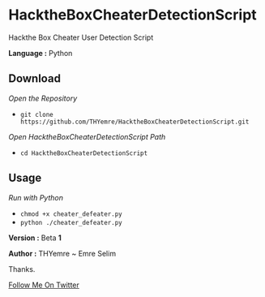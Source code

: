 # HacktheBoxCheaterDetectionScript

<p>Hackthe Box Cheater User Detection Script</p>
<p><strong>Language :</strong> Python</p>
<h2>Download</h2>
<p><em>Open the Repository</em></p>
<ul>
<li><code>git clone https://github.com/THYemre/HacktheBoxCheaterDetectionScript.git</code></li>
</ul>
<p><em>Open HacktheBoxCheaterDetectionScript Path</em></p>
<ul>
<li><code>cd HacktheBoxCheaterDetectionScript</code></li>
</ul>
<h2>Usage</h2>
<p><em>Run with Python</em></p>
<ul>
<li><code>chmod +x cheater_defeater.py</code></li>
<li><code>python ./cheater_defeater.py</code></li>
</ul>
<p><strong>Version :</strong>  Beta <strong>1</strong></p>
<p><strong>Author  :</strong> THYemre ~ Emre Selim</p>
<p>Thanks.</p>
<a href="https://twitter.com/emre_selim8/">Follow Me On Twitter</a>
